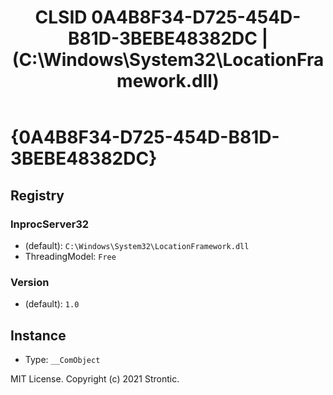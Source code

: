 ﻿---
title: "CLSID 0A4B8F34-D725-454D-B81D-3BEBE48382DC | (C:\\Windows\\System32\\LocationFramework.dll)"
excerpt: What is COM-Object CLSID 0A4B8F34-D725-454D-B81D-3BEBE48382DC?
---

# {0A4B8F34-D725-454D-B81D-3BEBE48382DC}


## Registry


### InprocServer32

* (default): `C:\Windows\System32\LocationFramework.dll`
* ThreadingModel: `Free`

### Version

* (default): `1.0`

## Instance

* Type: `__ComObject`

MIT License. Copyright (c) 2021 Strontic.


